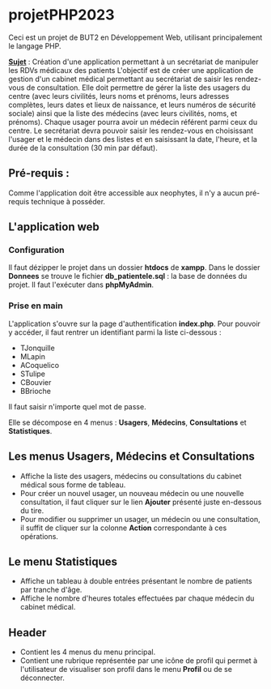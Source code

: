 # projetPHP2023
Ceci est un projet de BUT2 en Développement Web, utilisant principalement le langage PHP.

[**Sujet**](https://moodle.iut-tlse3.fr/course/view.php?id=742) : Création d'une application permettant à un secrétariat de manipuler les RDVs médicaux des patients
L'objectif est de créer une application de gestion d'un cabinet médical permettant au secrétariat de saisir les rendez-vous de consultation. Elle doit permettre de gérer la liste des usagers du centre (avec leurs civilités, leurs noms et prénoms, leurs adresses complètes, leurs dates et lieux de naissance, et leurs numéros de sécurité sociale) ainsi que la liste des médecins (avec leurs civilités, noms, et prénoms). Chaque usager pourra avoir un médecin référent parmi ceux du centre. Le secrétariat devra pouvoir saisir les rendez-vous en choisissant l'usager et le médecin dans des listes et en saisissant la date, l'heure, et la durée de la consultation (30 min par défaut).

## Pré-requis :
Comme l'application doit être accessible aux neophytes, il n'y a aucun pré-requis technique à posséder.

## L'application web
### Configuration
Il faut dézipper le projet dans un dossier **htdocs** de **xampp**.
Dans le dossier **Donnees** se trouve le fichier **db_patientele.sql** : la base de données du projet. Il faut l'exécuter dans **phpMyAdmin**.

### Prise en main
L'application s'ouvre sur la page d'authentification **index.php**. Pour pouvoir y accéder, il faut rentrer un identifiant parmi la liste ci-dessous :

  - TJonquille
  - MLapin
  - ACoquelico
  - STulipe
  - CBouvier
  - BBrioche

Il faut saisir n'importe quel mot de passe.

Elle se décompose en 4 menus : **Usagers**, **Médecins**, **Consultations** et **Statistiques**.

## Les menus **Usagers**, **Médecins** et **Consultations**
- Affiche la liste des usagers, médecins ou consultations du cabinet médical sous forme de tableau.
- Pour créer un nouvel usager, un nouveau médecin ou une nouvelle consultation, il faut cliquer sur le lien **Ajouter** présenté juste en-dessous du tire.
- Pour modifier ou supprimer un usager, un médecin ou une consultation, il suffit de cliquer sur la colonne **Action** correspondante à ces opérations.

## Le menu **Statistiques**
- Affiche un tableau à double entrées présentant le nombre de patients par tranche d'âge.
- Affiche le nombre d'heures totales effectuées par chaque médecin du cabinet médical.

## Header
- Contient les 4 menus du menu principal.
- Contient une rubrique représentée par une icône de profil qui permet à l'utilisateur de visualiser son profil dans le menu **Profil** ou de se déconnecter.
